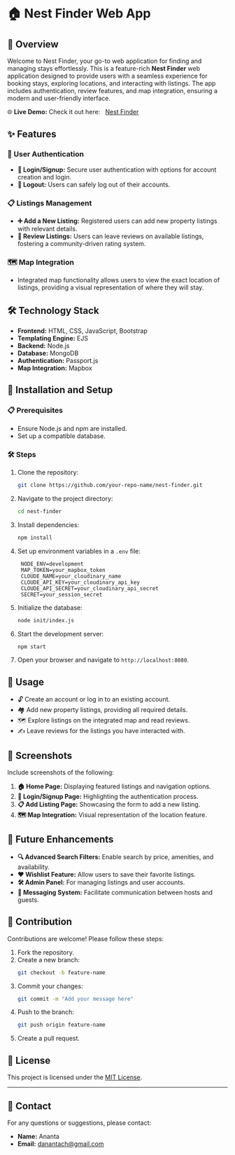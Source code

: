 # 🏠 Nest Finder Web App

## 🌟 Overview
Welcome to Nest Finder, your go-to web application for finding and managing stays effortlessly. This is a feature-rich **Nest Finder** web application designed to provide users with a seamless experience for booking stays, exploring locations, and interacting with listings. The app includes authentication, review features, and map integration, ensuring a modern and user-friendly interface.

🌐 **Live Demo:** Check it out here: &nbsp;  [Nest Finder](https://nest-finder-w3bc.onrender.com)



## ✨ Features

### **🔑 User Authentication**
  - **🔐 Login/Signup:** Secure user authentication with options for account creation and login.
  - **🚪 Logout:** Users can safely log out of their accounts.

### **📋 Listings Management**
  - **➕ Add a New Listing:** Registered users can add new property listings with relevant details.
  - **💬 Review Listings:** Users can leave reviews on available listings, fostering a community-driven rating system.

### **🗺️ Map Integration**
  - Integrated map functionality allows users to view the exact location of listings, providing a visual representation of where they will stay.



## 🛠️ Technology Stack
- **Frontend:** HTML, CSS, JavaScript, Bootstrap
- **Templating Engine:** EJS
- **Backend:** Node.js
- **Database:** MongoDB
- **Authentication:** Passport.js
- **Map Integration:** Mapbox



## 🚀 Installation and Setup

### 📋 Prerequisites
- Ensure Node.js and npm are installed.
- Set up a compatible database.

### 🛠️ Steps
1. Clone the repository:
   ```bash
   git clone https://github.com/your-repo-name/nest-finder.git
   ```
2. Navigate to the project directory:
   ```bash
   cd nest-finder
   ```
3. Install dependencies:
   ```bash
   npm install
   ```
4. Set up environment variables in a `.env` file:
   ```env
    NODE_ENV=development
    MAP_TOKEN=your_mapbox_token
    CLOUDE_NAME=your_cloudinary_name
    CLOUDE_API_KEY=your_cloudinary_api_key
    CLOUDE_API_SECRET=your_cloudinary_api_secret
    SECRET=your_session_secret
   ```
5. Initialize the database:
    ```sh
    node init/index.js
    ```
6. Start the development server:
   ```bash
   npm start
   ```
7. Open your browser and navigate to `http://localhost:8080`.



## 📖 Usage
- 🔓 Create an account or log in to an existing account.
- 🏘️ Add new property listings, providing all required details.
- 🗺️ Explore listings on the integrated map and read reviews.
- ✍️ Leave reviews for the listings you have interacted with.



## 📸 Screenshots
Include screenshots of the following:
1. **🏠 Home Page:** Displaying featured listings and navigation options.
2. **🔑 Login/Signup Page:** Highlighting the authentication process.
3. **📋 Add Listing Page:** Showcasing the form to add a new listing.
4. **🗺️ Map Integration:** Visual representation of the location feature.



## 🔮 Future Enhancements
- **🔍 Advanced Search Filters:** Enable search by price, amenities, and availability.
- **❤️ Wishlist Feature:** Allow users to save their favorite listings.
- **🛠️ Admin Panel:** For managing listings and user accounts.
- **💬 Messaging System:** Facilitate communication between hosts and guests.



## 🤝 Contribution
Contributions are welcome! Please follow these steps:
1. Fork the repository.
2. Create a new branch:
   ```bash
   git checkout -b feature-name
   ```
3. Commit your changes:
   ```bash
   git commit -m "Add your message here"
   ```
4. Push to the branch:
   ```bash
   git push origin feature-name
   ```
5. Create a pull request.



## 📜 License
This project is licensed under the [MIT License](LICENSE).

---

## 📧 Contact
For any questions or suggestions, please contact:
- **Name:** Ananta
- **Email:** danantach@gmail.com
